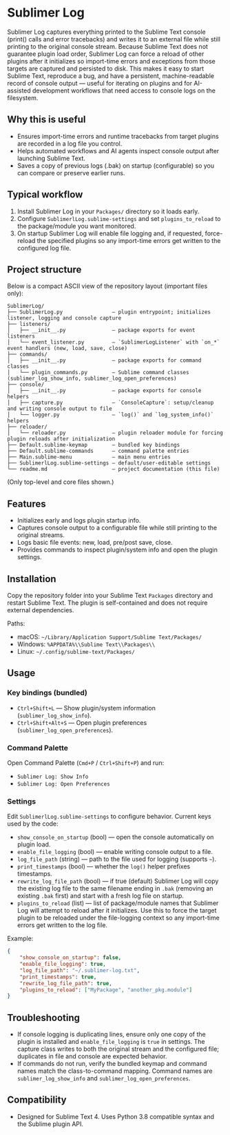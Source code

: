 # Sublimer Log

Sublimer Log captures everything printed to the Sublime Text console (print() calls and error tracebacks) and writes it to an external file while still printing to the original console stream. Because Sublime Text does not guarantee plugin load order, Sublimer Log can force a reload of other plugins after it initializes so import-time errors and exceptions from those targets are captured and persisted to disk. This makes it easy to start Sublime Text, reproduce a bug, and have a persistent, machine-readable record of console output — useful for iterating on plugins and for AI-assisted development workflows that need access to console logs on the filesystem.

## Why this is useful

- Ensures import-time errors and runtime tracebacks from target plugins are recorded in a log file you control.
- Helps automated workflows and AI agents inspect console output after launching Sublime Text.
- Saves a copy of previous logs (.bak) on startup (configurable) so you can compare or preserve earlier runs.

## Typical workflow

1. Install Sublimer Log in your `Packages/` directory so it loads early.
2. Configure `SublimerlLog.sublime-settings` and set `plugins_to_reload` to the package/module you want monitored.
3. On startup Sublimer Log will enable file logging and, if requested, force-reload the specified plugins so any import-time errors get written to the configured log file.

## Project structure

Below is a compact ASCII view of the repository layout (important files only):

```
SublimerLog/
├── SublimerLog.py                — plugin entrypoint; initializes listener, logging and console capture
├── listeners/
│   ├── __init__.py               — package exports for event listeners
│   └── event_listener.py         — `SublimerLogListener` with `on_*` event handlers (new, load, save, close)
├── commands/
│   ├── __init__.py               — package exports for command classes
│   └── plugin_commands.py        — Sublime command classes (sublimer_log_show_info, sublimer_log_open_preferences)
├── console/
│   ├── __init__.py               — package exports for console helpers
│   ├── capture.py                — `ConsoleCapture`: setup/cleanup and writing console output to file
│   └── logger.py                 — `log()` and `log_system_info()` helpers
├── reloader/
│   └── reloader.py               — plugin reloader module for forcing plugin reloads after initialization
├── Default.sublime-keymap        — bundled key bindings
├── Default.sublime-commands      — command palette entries
├── Main.sublime-menu             — main menu entries
├── SublimerlLog.sublime-settings — default/user-editable settings
└── readme.md                     — project documentation (this file)
```

(Only top-level and core files shown.)

## Features

- Initializes early and logs plugin startup info.
- Captures console output to a configurable file while still printing to the original streams.
- Logs basic file events: new, load, pre/post save, close.
- Provides commands to inspect plugin/system info and open the plugin settings.

## Installation

Copy the repository folder into your Sublime Text `Packages` directory and restart Sublime Text. The plugin is self-contained and does not require external dependencies.

Paths:
- macOS: `~/Library/Application Support/Sublime Text/Packages/`
- Windows: `%APPDATA%\\Sublime Text\\Packages\\`
- Linux: `~/.config/sublime-text/Packages/`

## Usage

### Key bindings (bundled)

- `Ctrl+Shift+L` — Show plugin/system information (`sublimer_log_show_info`).
- `Ctrl+Shift+Alt+S` — Open plugin preferences (`sublimer_log_open_preferences`).

### Command Palette

Open Command Palette (`Cmd+P` / `Ctrl+Shift+P`) and run:

- `Sublimer Log: Show Info`
- `Sublimer Log: Open Preferences`

### Settings

Edit `SublimerlLog.sublime-settings` to configure behavior. Current keys used by the code:

- `show_console_on_startup` (bool) — open the console automatically on plugin load.
- `enable_file_logging` (bool) — enable writing console output to a file.
- `log_file_path` (string) — path to the file used for logging (supports `~`).
- `print_timestamps` (bool) — whether the `log()` helper prefixes timestamps.
- `rewrite_log_file_path` (bool) — if true (default) Sublimer Log will copy the existing log file to the same filename ending in `.bak` (removing an existing `.bak` first) and start with a fresh log file on startup.
- `plugins_to_reload` (list) — list of package/module names that Sublimer Log will attempt to reload after it initializes. Use this to force the target plugin to be reloaded under the file-logging context so any import-time errors get written to the log file.

Example:

```json
{
    "show_console_on_startup": false,
    "enable_file_logging": true,
    "log_file_path": "~/.sublimer-log.txt",
    "print_timestamps": true,
    "rewrite_log_file_path": true,
    "plugins_to_reload": ["MyPackage", "another_pkg.module"]
}
```

## Troubleshooting

- If console logging is duplicating lines, ensure only one copy of the plugin is installed and `enable_file_logging` is `true` in settings. The capture class writes to both the original stream and the configured file; duplicates in file and console are expected behavior.
- If commands do not run, verify the bundled keymap and command names match the class-to-command mapping. Command names are `sublimer_log_show_info` and `sublimer_log_open_preferences`.

## Compatibility

- Designed for Sublime Text 4. Uses Python 3.8 compatible syntax and the Sublime plugin API.
